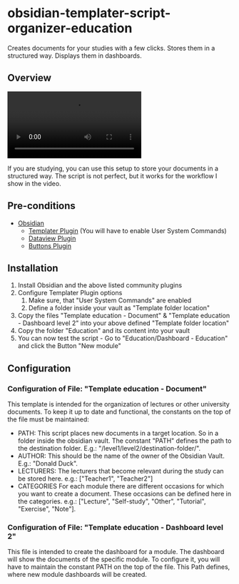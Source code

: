 # obsidian-templater-script-organizer-education
Creates documents for your studies with a few clicks. Stores them in a structured way. Displays them in dashboards.
## Overview
![Example of Templater Script. Creating some documents for different modules.](/example_templater_script.mp4)

If you are studying, you can use this setup to store your documents in a structured way. The script is not perfect, but it works for the workflow I show in the video.

## Pre-conditions
* [Obsidian](https://obsidian.md/)
    * [Templater Plugin](https://silentvoid13.github.io/Templater/) (You will have to enable User System Commands)
    * [Dataview Plugin](https://blacksmithgu.github.io/obsidian-dataview/)
    * [Buttons Plugin](https://github.com/shabegom/buttons)
## Installation
1. Install Obsidian and the above listed community plugins
2. Configure Templater Plugin options
    1. Make sure, that "User System Commands" are enabled
    2. Define a folder inside your vault as "Template folder location"
3. Copy the files "Template education - Document" & "Template education - Dashboard level 2" into your above defined "Template folder location"
4. Copy the folder "Education" and its content into your vault
5. You can now test the script - Go to "Education/Dashboard - Education" and click the Button "New module"
## Configuration
### Configuration of File: "Template education - Document"
This template is intended for the organization of lectures or other university documents. To keep it up to date and functional, the constants on the top of the file must be maintained:
* PATH: This script places new documents in a target location. So in a folder inside the obsidian vault. The constant "PATH" defines the path to the destination folder. E.g.: "/level1/level2/destination-folder/".
* AUTHOR: This should be the name of the owner of the Obsidian Vault. E.g.: "Donald Duck".
* LECTURERS: The lecturers that become relevant during the study can be stored here. e.g.: ["Teacher1", "Teacher2"]
* CATEGORIES For each module there are different occasions for which you want to create a document. These occasions can be defined here in the categories. e.g.: ["Lecture", "Self-study", "Other", "Tutorial", "Exercise", "Note"].
### Configuration of File: "Template education - Dashboard level 2"
This file is intended to create the dashboard for a module. The dashboard will show the documents of the specific module. To configure it, you will have to maintain the constant PATH on the top of the file. This Path defines, where new module dashboards will be created.